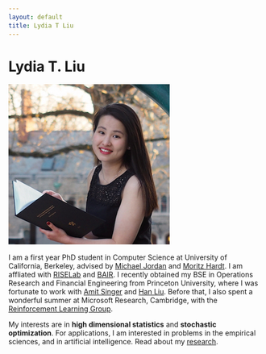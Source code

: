 ```yaml
---
layout: default
title: Lydia T Liu
---
```

	
	
# Lydia T. Liu #

<img src="img/web_prof.jpg" alt="Photo" class="leftside_image">

I am a first year PhD student in Computer Science at University of California, Berkeley, advised by [Michael Jordan](https://people.eecs.berkeley.edu/~jordan/) and [Moritz Hardt](http://www.moritzhardt.com/). I am affliated with [RISELab](http://rise.cs.berkeley.edu/) and [BAIR](http://bair.berkeley.edu/).
I recently obtained my BSE in Operations Research and Financial Engineering from Princeton University, where I was fortunate to work with [Amit Singer](https://web.math.princeton.edu/~amits/) and [Han Liu](https://www.princeton.edu/~hanliu/). Before that, I also spent a wonderful summer at Microsoft Research, Cambridge, with the [Reinforcement Learning Group](https://www.microsoft.com/en-us/research/group/reinforcement-learning-group/).


My interests are in __high dimensional statistics__ and __stochastic optimization__. For applications,
			I am interested in problems in the empirical sciences, and in artificial intelligence. Read about my
			[research](/projects).
	<!--<p> I am sometimes a <a href="/writing">poet</a>.</p> -->
